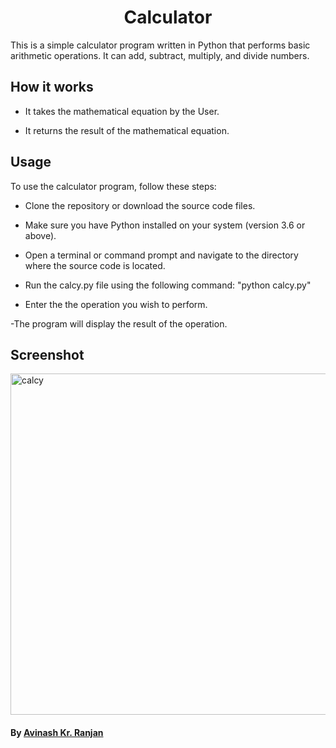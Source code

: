 <h1 align="center">Calculator</h1>
This is a simple calculator program written in Python that performs basic arithmetic operations. It can add, subtract, multiply, and divide numbers.


## How it works
- It takes the mathematical equation by the User.

- It returns the result of the mathematical equation.

## Usage
To use the calculator program, follow these steps:

- Clone the repository or download the source code files.

- Make sure you have Python installed on your system (version 3.6 or above).

- Open a terminal or command prompt and navigate to the directory where the source code is located.

- Run the calcy.py file using the following command:
 "python calcy.py"

- Enter the the operation you wish to perform.

-The program will display the result of the operation.

## Screenshot
<img width="546" alt="calcy" src="https://github.com/AnkitaBarbora/Amazing-Python-Scripts/assets/101138526/027bdcb6-9a7a-4919-af85-10e8e0432b0c">


#### By [Avinash Kr. Ranjan](https://github.com/avinashkranjan)
